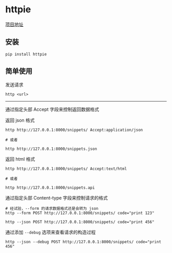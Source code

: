 # httpie

[项目地址](https://github.com/jakubroztocil/httpie#installation)

## 安装

```shell
pip install httpie
```

## 简单使用

发送请求

```shell
http <url>
```

---

通过指定头部 Accept 字段来控制返回数据格式

返回 json 格式

```shell
http http://127.0.0.1:8000/snippets/ Accept:application/json

# 或者

http http://127.0.0.1:8000/snippets.json
```

返回 html 格式

```shell
http http://127.0.0.1:8000/snippets/ Accept:text/html

# 或者

http http://127.0.0.1:8000/snippets.api
```


通过指定头部 Content-type 字段来控制请求的格式

```shell
# 经试验，--form 的请求数据格式还是会转为 json
http --form POST http://127.0.0.1:8000/snippets/ code="print 123"

http --json POST http://127.0.0.1:8000/snippets/ code="print 456"
```

通过添加 `--debug` 选项来查看请求的构造过程

```shell
http --json --debug POST http://127.0.0.1:8000/snippets/ code="print 456"
```

